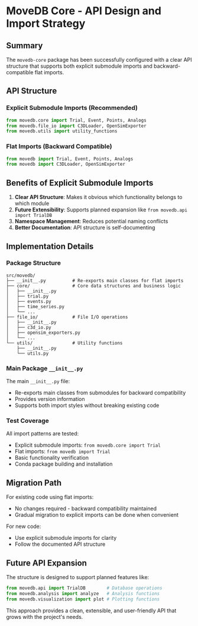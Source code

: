 # MoveDB Core - API Design and Import Strategy

## Summary
The `movedb-core` package has been successfully configured with a clear API structure that supports both explicit submodule imports and backward-compatible flat imports.

## API Structure

### Explicit Submodule Imports (Recommended)
```python
from movedb.core import Trial, Event, Points, Analogs
from movedb.file_io import C3DLoader, OpenSimExporter
from movedb.utils import utility_functions
```

### Flat Imports (Backward Compatible)
```python
from movedb import Trial, Event, Points, Analogs
from movedb import C3DLoader, OpenSimExporter
```

## Benefits of Explicit Submodule Imports

1. **Clear API Structure**: Makes it obvious which functionality belongs to which module
2. **Future Extensibility**: Supports planned expansion like `from movedb.api import TrialDB`
3. **Namespace Management**: Reduces potential naming conflicts
4. **Better Documentation**: API structure is self-documenting

## Implementation Details

### Package Structure
```
src/movedb/
├── __init__.py          # Re-exports main classes for flat imports
├── core/                # Core data structures and business logic
│   ├── __init__.py
│   ├── trial.py
│   ├── events.py
│   ├── time_series.py
│   └── ...
├── file_io/             # File I/O operations
│   ├── __init__.py
│   ├── c3d_io.py
│   ├── opensim_exporters.py
│   └── ...
└── utils/               # Utility functions
    ├── __init__.py
    └── utils.py
```

### Main Package `__init__.py`
The main `__init__.py` file:
- Re-exports main classes from submodules for backward compatibility
- Provides version information
- Supports both import styles without breaking existing code

### Test Coverage
All import patterns are tested:
- Explicit submodule imports: `from movedb.core import Trial`
- Flat imports: `from movedb import Trial`
- Basic functionality verification
- Conda package building and installation

## Migration Path

For existing code using flat imports:
- No changes required - backward compatibility maintained
- Gradual migration to explicit imports can be done when convenient

For new code:
- Use explicit submodule imports for clarity
- Follow the documented API structure

## Future API Expansion

The structure is designed to support planned features like:
```python
from movedb.api import TrialDB        # Database operations
from movedb.analysis import analyze   # Analysis functions
from movedb.visualization import plot # Plotting functions
```

This approach provides a clean, extensible, and user-friendly API that grows with the project's needs.
